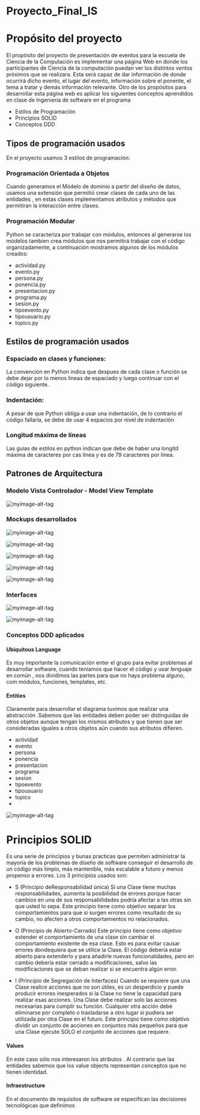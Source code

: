# Proyecto_Final_IS
# Propósito del proyecto

El propósito del proyecto de presentación de eventos para la escuela de Ciencia de la Computación es implementar una página Web en donde los participantes de Ciencia de la computación puedan ver los distintos ventos próximos que se realizara.
Esta será capaz de dar información de donde ocurrirá dicho evento, el lugar del evento, información sobre el ponente, el tema a tratar y demás información relevante.
Otro de los propósitos para desarrollar esta página web es aplicar los siguientes conceptos aprendidos en clase de Ingeniería de software en el programa

- Estilos de Programación
- Principios SOLID
- Conceptos DDD


## Tipos de programación usados

En el proyecto usamos 3 estilos de programación:

### Programación Orientada a Objetos
Cuando generamos  el Módelo de dominio a partir del diseño de datos, usamos una extensión que permitió crear clases de cada uno de las entidades , en estas clases implementamos atributos y métodos que permitiran la interacción entre clases.

### Programación Modular
Python se caracteriza por trabajar con módulos, entonces al generarse los módelos tambien crea módulos que nos permitirá  trabajar con el código organizadamente, a continuación mostramos algunos de los módulos creados:

- actividad.py
- evento.py
- persona.py
- ponencia.py
- presentacion.py
- programa.py
- sesion.py
- tipoevento.py
- tipousuario.py
- topico.py

## Estilos de programación usados

### Espaciado en clases y funciones: 
La convención en Python indica que despues de cada clase o función se debe dejar por lo menos lineas de espaciado y luego continuar con el código siguiente.

### Indentación: 
A pesar de que Python obliga a usar una indentación, de lo contrario el código fallaría, se debe de usar 4 espacios por nivel de indentación

### Longitud máxima de líneas
Las guias de estilos en python indican que debe de haber una longitd máxima de caracteres por cas línea y es de 79 caracteres por línea.

## Patrones de Arquitectura
### Modelo Vista Controlador - Model View Template
![myimage-alt-tag](https://codigofacilito.com/photo_generales_store/29.jpg)

### Mockups desarrollados

![myimage-alt-tag](https://github.com/J44D17/Proyecto_Final_IS/blob/main/Imagenes/mockup_8login.png)

![myimage-alt-tag](https://github.com/J44D17/Proyecto_Final_IS/blob/main/Imagenes/mockup_9Reguistro.png)

![myimage-alt-tag](https://github.com/J44D17/Proyecto_Final_IS/blob/main/Imagenes/mockup_11_Eventos_proximos.png)

![myimage-alt-tag](https://github.com/J44D17/Proyecto_Final_IS/blob/main/Imagenes/mockup_13_eventos.png)

![myimage-alt-tag](https://github.com/J44D17/Proyecto_Final_IS/blob/main/Imagenes/mockup_14_participacion.png)

### Interfaces

![myimage-alt-tag](https://github.com/J44D17/Proyecto_Final_IS/blob/main/Imagenes/Captura_1.png)

![myimage-alt-tag](https://github.com/J44D17/Proyecto_Final_IS/blob/main/Imagenes/Inicio.png)

### Conceptos DDD aplicados

#### Ubiquitous Language
Es muy importante la comunicación enter el grupo para evitar problemas al desarrollar software, cuando teniamos que hacer el código y usar lenguaje en común , nos dividimos las partes para que no haya problema alguno, com módulos, funciones, templates, etc.

#### Entities
Claramente para desarrollar el diagrama tuvimos que realizar una abstracción .Sabemos que las entidades deben poder ser distinguidas de otros objetos aunque tengan los mismos atributos y que tienen que ser consideradas iguales a otros objetos aún cuando sus atributos difieren.

- actividad
- evento
- persona
- ponencia
- presentacion
- programa
- sesion
- tipoevento
- tipousuario
- topico
- 
![myimage-alt-tag](https://github.com/J44D17/Proyecto_Final_IS/blob/main/Imagenes/Screenshot_1.png)

# Principios SOLID
Es una serie de principios y bunas practicas  que permiten administrar la mayoría de los problemas de diseño de software conseguir el desarrollo de un código más limpio, más mantenible, más escalable a futuro y menos propenso a errores.
Los 3 principios usados son:

- S (Principio deResponsabilidad única)
      Si una Clase tiene muchas responsabilidades, aumenta la posibilidad de errores porque hacer cambios en una de sus responsabilidades podría afectar a las otras sin que usted lo sepa.
      Este principio tiene como objetivo separar los comportamientos para que si surgen errores como resultado de su cambio, no afecten a otros comportamientos no relacionados.
   
- O (Principio de Abierto-Cerrado)
      Este principio tiene como objetivo extender el comportamiento de una clase sin cambiar el comportamiento existente de esa clase. Esto es para evitar causar errores dondequiera que se utilice la Clase.
      El código debería estar abierto para extenderlo y para añadirle nuevas funcionalidades, pero en cambio debería estar cerrado a modificaciones, salvo las         modificaciones que se deban realizar si se encuentra algún error.
- I (Principio de Segregación de Interfaces)
      Cuando se requiere que una Clase realice acciones que no son útiles, es un desperdicio y puede producir errores inesperados si la Clase no tiene la capacidad para realizar esas acciones.
      Una Clase debe realizar solo las acciones necesarias para cumplir su función. Cualquier otra acción debe eliminarse por completo o trasladarse a otro lugar si pudiera ser utilizada por otra Clase en el futuro.
      Este principio tiene como objetivo dividir un conjunto de acciones en conjuntos más pequeños para que una Clase ejecute SOLO el conjunto de acciones que requiere.

#### Values
En este caso sólo nos interesaron los atributos . Al contrario que las entidades sabemos que los value objects representan conceptos que no tienen identidad.

#### Infraestructure
En el documento de requisitos de software se especifican las decisiones tecnológicas que definimos
